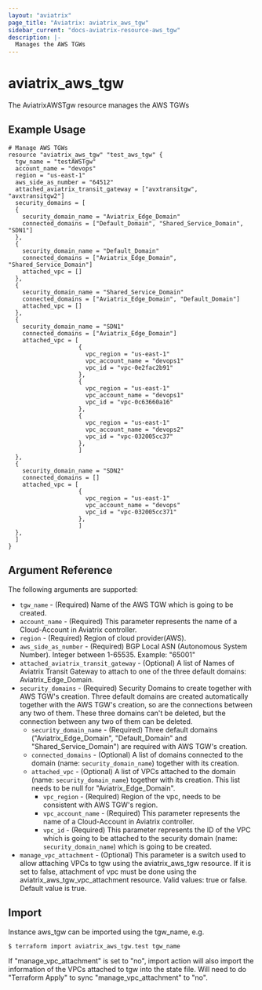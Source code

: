 ```yaml
---
layout: "aviatrix"
page_title: "Aviatrix: aviatrix_aws_tgw"
sidebar_current: "docs-aviatrix-resource-aws_tgw"
description: |-
  Manages the AWS TGWs
---
```


# aviatrix_aws_tgw

The AviatrixAWSTgw resource manages the AWS TGWs

## Example Usage

```hcl
# Manage AWS TGWs
resource "aviatrix_aws_tgw" "test_aws_tgw" {
  tgw_name = "testAWSTgw"
  account_name = "devops"
  region = "us-east-1"
  aws_side_as_number = "64512"
  attached_aviatrix_transit_gateway = ["avxtransitgw", "avxtransitgw2"]
  security_domains = [
  {
    security_domain_name = "Aviatrix_Edge_Domain"
    connected_domains = ["Default_Domain", "Shared_Service_Domain", "SDN1"]          
  },
  {
    security_domain_name = "Default_Domain"
    connected_domains = ["Aviatrix_Edge_Domain", "Shared_Service_Domain"]    
    attached_vpc = []      
  },
  {
    security_domain_name = "Shared_Service_Domain"
    connected_domains = ["Aviatrix_Edge_Domain", "Default_Domain"]
    attached_vpc = []          
  },
  {
    security_domain_name = "SDN1"
    connected_domains = ["Aviatrix_Edge_Domain"]
    attached_vpc = [
                    {
                      vpc_region = "us-east-1"
                      vpc_account_name = "devops1"
                      vpc_id = "vpc-0e2fac2b91"  
                    },
                    {
                      vpc_region = "us-east-1"
                      vpc_account_name = "devops1"
                      vpc_id = "vpc-0c63660a16"  
                    },
                    {
                      vpc_region = "us-east-1"
                      vpc_account_name = "devops2"
                      vpc_id = "vpc-032005cc37"  
                    },
                    ]          
  },
  {
    security_domain_name = "SDN2"
    connected_domains = []
    attached_vpc = [
                    {
                      vpc_region = "us-east-1"
                      vpc_account_name = "devops"
                      vpc_id = "vpc-032005cc371"  
                    },
                    ]          
  },
  ]
}
```

## Argument Reference

The following arguments are supported:

* `tgw_name` - (Required) Name of the AWS TGW which is going to be created.
* `account_name` - (Required) This parameter represents the name of a Cloud-Account in Aviatrix controller.
* `region` - (Required) Region of cloud provider(AWS).
* `aws_side_as_number` - (Required) BGP Local ASN (Autonomous System Number). Integer between 1-65535. Example: "65001"
* `attached_aviatrix_transit_gateway` - (Optional) A list of Names of Aviatrix Transit Gateway to attach to one of the three default domains: Aviatrix_Edge_Domain.
* `security_domains` - (Required) Security Domains to create together with AWS TGW's creation. Three default domains are created automatically together with the AWS TGW's creation, so are the connections between any two of them. These three domains can't be deleted, but the connection between any two of them can be deleted.
    * `security_domain_name` - (Required) Three default domains ("Aviatrix_Edge_Domain", "Default_Domain" and "Shared_Service_Domain") are required with AWS TGW's creation.
    * `connected_domains` - (Optional) A list of domains connected to the domain (name: `security_domain_name`) together with its creation.
    * `attached_vpc` - (Optional) A list of VPCs attached to the domain (name: `security_domain_name`) together with its creation. This list needs to be null for "Aviatrix_Edge_Domain".
        * `vpc_region` - (Required) Region of the vpc, needs to be consistent with AWS TGW's region.
        * `vpc_account_name` - (Required) This parameter represents the name of a Cloud-Account in Aviatrix controller. 
        * `vpc_id` - (Required) This parameter represents the ID of the VPC which is going to be attached to the security domain (name: `security_domain_name`) which is going to be created.
* `manage_vpc_attachment` - (Optional) This parameter is a switch used to allow attaching VPCs to tgw using the aviatrix_aws_tgw resource. If it is set to false, attachment of vpc must be done using the aviatrix_aws_tgw_vpc_attachment resource. Valid values: true or false. Default value is true. 

## Import

Instance aws_tgw can be imported using the tgw_name, e.g.

```hcl
$ terraform import aviatrix_aws_tgw.test tgw_name
```

If "manage_vpc_attachment" is set to "no", import action will also import the information of the VPCs attached to tgw into the state file. Will need to do "Terraform Apply" to sync "manage_vpc_attachment" to "no".